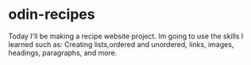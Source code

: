# odin-recipes
Today I'll be making a recipe website project.
Im going to use the skills I learned such as: Creating lists,ordered and unordered, links, images, headings, paragraphs, and more.